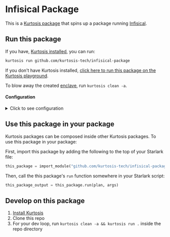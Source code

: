 Infisical Package
=================
This is a [Kurtosis package](https://docs.kurtosis.com/concepts-reference/packages) that spins up a package running [Infisical](https://github.com/Infisical/infisical).

Run this package
----------------
If you have, [Kurtosis installed][install-kurtosis], you can run:

```bash
kurtosis run github.com/kurtosis-tech/infisical-package
```

If you don't have Kurtosis installed, [click here to run this package on the Kurtosis playground](https://gitpod.io/#KURTOSIS_PACKAGE_LOCATOR=github.com%2Fkurtosis-tech%2Finfisical-package/https://github.com/kurtosis-tech/playground-gitpod).

To blow away the created [enclave][enclaves-reference], run `kurtosis clean -a`.

#### Configuration

<details>
    <summary>Click to see configuration</summary>

You can configure this package using the JSON structure below. The default values for each parameter are shown.

NOTE: the `//` lines are not valid JSON; you will need to remove them!

```javascript
{
    // The name to print
    "name": "John Snow"
}
```

The arguments can then be passed in to `kurtosis run`.

For example:

```bash
kurtosis run github.com/kurtosis-tech/infisical-package '{"name":"Maynard James Keenan"}'
```

You can also store the JSON args in a file, and use command expansion to slot them in:

```bash
kurtosis run github.com/kurtosis-tech/infisical-package "$(cat args.json)"
```

</details>

Use this package in your package
--------------------------------
Kurtosis packages can be composed inside other Kurtosis packages. To use this package in your package:

First, import this package by adding the following to the top of your Starlark file:

```python
this_package = import_module("github.com/kurtosis-tech/infisical-package/main.star")
```

Then, call the this package's `run` function somewhere in your Starlark script:

```python
this_package_output = this_package.run(plan, args)
```

Develop on this package
-----------------------
1. [Install Kurtosis][install-kurtosis]
1. Clone this repo
1. For your dev loop, run `kurtosis clean -a && kurtosis run .` inside the repo directory


<!-------------------------------- LINKS ------------------------------->
[install-kurtosis]: https://docs.kurtosis.com/install
[enclaves-reference]: https://docs.kurtosis.com/concepts-reference/enclaves
